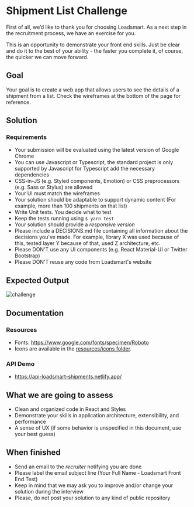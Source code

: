 # Shipment List Challenge

First of all, we’d like to thank you for choosing Loadsmart. As a next step in the recruitment process, we have an exercise for you.

This is an opportunity to demonstrate your front end skills. Just be clear and do it to the best of your ability - the faster you complete it, of course, the quicker we can move forward.

## Goal

Your goal is to create a web app that allows users to see the details of a shipment from a list. Check the wireframes at the bottom of the page for reference.

## Solution

### Requirements

- Your submission will be evaluated using the latest version of Google Chrome
- You can use Javascript or Typescript, the standard project is only supported by Javascript for Typescript add the necessary dependencies
- CSS-in-JS (e.g. Styled components, Emotion) or CSS preprocessors (e.g. Sass or Stylus) are allowed
- Your UI must match the wireframes
- Your solution should be adaptable to support dynamic content (For example, more than 100 shipments on that list)
- Write Unit tests. You decide what to test
- Keep the tests running using `$ yarn test`
- Your solution should provide a *responsive version*
- Please include a DECISIONS.md file containing all information about the decisions you've made. For example, library X was used because of this, tested layer Y because of that, used Z architecture, etc.
- Please DON'T use any UI components (e.g. React Material-UI or Twitter Bootstrap)
- Please DON'T reuse any code from Loadsmart's website

## Expected Output

![challenge](https://user-images.githubusercontent.com/381179/97653412-1d2ddb00-1a37-11eb-97e8-a190b4c8ee6d.png)

## Documentation

### Resources

- Fonts: https://www.google.com/fonts/specimen/Roboto
- Icons are available in the [resources/icons folder](resources/icons/).

### API Demo

- https://api-loadsmart-shipments.netlify.app/

## What we are going to assess

- Clean and organized code in React and Styles
- Demonstrate your skills in application architecture, extensibility, and performance
- A sense of UX (if some behavior is unspecified in this document, use your best guess)

## When finished

- Send an email to the _recruiter_ notifying you are done
- Please label the email subject line (Your Full Name - Loadsmart Front End Test)
- Keep in mind that we may ask you to improve and/or change your solution during the
  interview
- Please, do not post your solution to any kind of public repository
